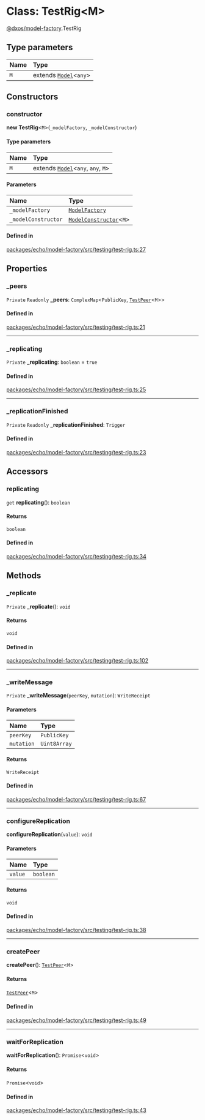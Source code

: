 # Class: TestRig<M\>

[@dxos/model-factory](../modules/dxos_model_factory.md).TestRig

## Type parameters

| Name | Type |
| :------ | :------ |
| `M` | extends [`Model`](dxos_model_factory.Model.md)<`any`\> |

## Constructors

### constructor

**new TestRig**<`M`\>(`_modelFactory`, `_modelConstructor`)

#### Type parameters

| Name | Type |
| :------ | :------ |
| `M` | extends [`Model`](dxos_model_factory.Model.md)<`any`, `any`, `M`\> |

#### Parameters

| Name | Type |
| :------ | :------ |
| `_modelFactory` | [`ModelFactory`](dxos_model_factory.ModelFactory.md) |
| `_modelConstructor` | [`ModelConstructor`](../types/dxos_model_factory.ModelConstructor.md)<`M`\> |

#### Defined in

[packages/echo/model-factory/src/testing/test-rig.ts:27](https://github.com/dxos/dxos/blob/db8188dae/packages/echo/model-factory/src/testing/test-rig.ts#L27)

## Properties

### \_peers

 `Private` `Readonly` **\_peers**: `ComplexMap`<`PublicKey`, [`TestPeer`](dxos_model_factory.TestPeer.md)<`M`\>\>

#### Defined in

[packages/echo/model-factory/src/testing/test-rig.ts:21](https://github.com/dxos/dxos/blob/db8188dae/packages/echo/model-factory/src/testing/test-rig.ts#L21)

___

### \_replicating

 `Private` **\_replicating**: `boolean` = `true`

#### Defined in

[packages/echo/model-factory/src/testing/test-rig.ts:25](https://github.com/dxos/dxos/blob/db8188dae/packages/echo/model-factory/src/testing/test-rig.ts#L25)

___

### \_replicationFinished

 `Private` `Readonly` **\_replicationFinished**: `Trigger`

#### Defined in

[packages/echo/model-factory/src/testing/test-rig.ts:23](https://github.com/dxos/dxos/blob/db8188dae/packages/echo/model-factory/src/testing/test-rig.ts#L23)

## Accessors

### replicating

`get` **replicating**(): `boolean`

#### Returns

`boolean`

#### Defined in

[packages/echo/model-factory/src/testing/test-rig.ts:34](https://github.com/dxos/dxos/blob/db8188dae/packages/echo/model-factory/src/testing/test-rig.ts#L34)

## Methods

### \_replicate

`Private` **_replicate**(): `void`

#### Returns

`void`

#### Defined in

[packages/echo/model-factory/src/testing/test-rig.ts:102](https://github.com/dxos/dxos/blob/db8188dae/packages/echo/model-factory/src/testing/test-rig.ts#L102)

___

### \_writeMessage

`Private` **_writeMessage**(`peerKey`, `mutation`): `WriteReceipt`

#### Parameters

| Name | Type |
| :------ | :------ |
| `peerKey` | `PublicKey` |
| `mutation` | `Uint8Array` |

#### Returns

`WriteReceipt`

#### Defined in

[packages/echo/model-factory/src/testing/test-rig.ts:67](https://github.com/dxos/dxos/blob/db8188dae/packages/echo/model-factory/src/testing/test-rig.ts#L67)

___

### configureReplication

**configureReplication**(`value`): `void`

#### Parameters

| Name | Type |
| :------ | :------ |
| `value` | `boolean` |

#### Returns

`void`

#### Defined in

[packages/echo/model-factory/src/testing/test-rig.ts:38](https://github.com/dxos/dxos/blob/db8188dae/packages/echo/model-factory/src/testing/test-rig.ts#L38)

___

### createPeer

**createPeer**(): [`TestPeer`](dxos_model_factory.TestPeer.md)<`M`\>

#### Returns

[`TestPeer`](dxos_model_factory.TestPeer.md)<`M`\>

#### Defined in

[packages/echo/model-factory/src/testing/test-rig.ts:49](https://github.com/dxos/dxos/blob/db8188dae/packages/echo/model-factory/src/testing/test-rig.ts#L49)

___

### waitForReplication

**waitForReplication**(): `Promise`<`void`\>

#### Returns

`Promise`<`void`\>

#### Defined in

[packages/echo/model-factory/src/testing/test-rig.ts:43](https://github.com/dxos/dxos/blob/db8188dae/packages/echo/model-factory/src/testing/test-rig.ts#L43)
